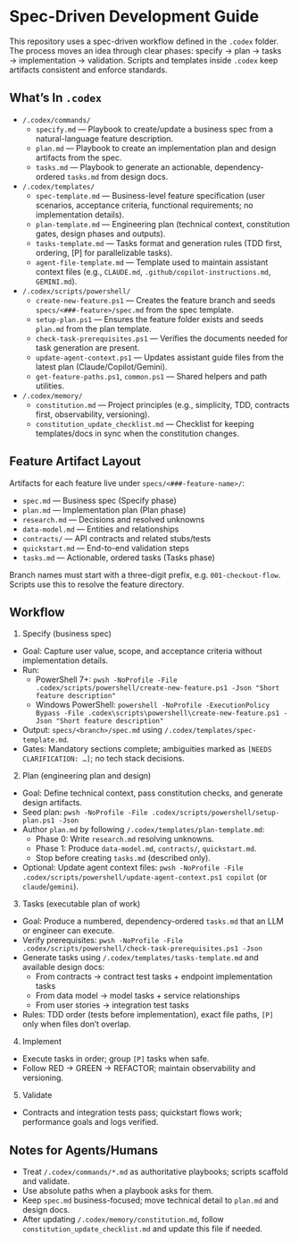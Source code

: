 # Spec-Driven Development Guide

This repository uses a spec-driven workflow defined in the `.codex` folder. The process moves an idea through clear phases: specify → plan → tasks → implementation → validation. Scripts and templates inside `.codex` keep artifacts consistent and enforce standards.

## What’s In `.codex`

- `/.codex/commands/`
  - `specify.md` — Playbook to create/update a business spec from a natural-language feature description.
  - `plan.md` — Playbook to create an implementation plan and design artifacts from the spec.
  - `tasks.md` — Playbook to generate an actionable, dependency-ordered `tasks.md` from design docs.
- `/.codex/templates/`
  - `spec-template.md` — Business-level feature specification (user scenarios, acceptance criteria, functional requirements; no implementation details).
  - `plan-template.md` — Engineering plan (technical context, constitution gates, design phases and outputs).
  - `tasks-template.md` — Tasks format and generation rules (TDD first, ordering, [P] for parallelizable tasks).
  - `agent-file-template.md` — Template used to maintain assistant context files (e.g., `CLAUDE.md`, `.github/copilot-instructions.md`, `GEMINI.md`).
- `/.codex/scripts/powershell/`
  - `create-new-feature.ps1` — Creates the feature branch and seeds `specs/<###-feature>/spec.md` from the spec template.
  - `setup-plan.ps1` — Ensures the feature folder exists and seeds `plan.md` from the plan template.
  - `check-task-prerequisites.ps1` — Verifies the documents needed for task generation are present.
  - `update-agent-context.ps1` — Updates assistant guide files from the latest plan (Claude/Copilot/Gemini).
  - `get-feature-paths.ps1`, `common.ps1` — Shared helpers and path utilities.
- `/.codex/memory/`
  - `constitution.md` — Project principles (e.g., simplicity, TDD, contracts first, observability, versioning).
  - `constitution_update_checklist.md` — Checklist for keeping templates/docs in sync when the constitution changes.

## Feature Artifact Layout

Artifacts for each feature live under `specs/<###-feature-name>/`:

- `spec.md` — Business spec (Specify phase)
- `plan.md` — Implementation plan (Plan phase)
- `research.md` — Decisions and resolved unknowns
- `data-model.md` — Entities and relationships
- `contracts/` — API contracts and related stubs/tests
- `quickstart.md` — End-to-end validation steps
- `tasks.md` — Actionable, ordered tasks (Tasks phase)

Branch names must start with a three-digit prefix, e.g. `001-checkout-flow`. Scripts use this to resolve the feature directory.

## Workflow

1) Specify (business spec)

- Goal: Capture user value, scope, and acceptance criteria without implementation details.
- Run:
  - PowerShell 7+: `pwsh -NoProfile -File .codex/scripts/powershell/create-new-feature.ps1 -Json "Short feature description"`
  - Windows PowerShell: `powershell -NoProfile -ExecutionPolicy Bypass -File .codex\scripts\powershell\create-new-feature.ps1 -Json "Short feature description"`
- Output: `specs/<branch>/spec.md` using `/.codex/templates/spec-template.md`.
- Gates: Mandatory sections complete; ambiguities marked as `[NEEDS CLARIFICATION: …]`; no tech stack decisions.

2) Plan (engineering plan and design)

- Goal: Define technical context, pass constitution checks, and generate design artifacts.
- Seed plan: `pwsh -NoProfile -File .codex/scripts/powershell/setup-plan.ps1 -Json`
- Author `plan.md` by following `/.codex/templates/plan-template.md`:
  - Phase 0: Write `research.md` resolving unknowns.
  - Phase 1: Produce `data-model.md`, `contracts/`, `quickstart.md`.
  - Stop before creating `tasks.md` (described only).
- Optional: Update agent context files: `pwsh -NoProfile -File .codex/scripts/powershell/update-agent-context.ps1 copilot` (or `claude`/`gemini`).

3) Tasks (executable plan of work)

- Goal: Produce a numbered, dependency-ordered `tasks.md` that an LLM or engineer can execute.
- Verify prerequisites: `pwsh -NoProfile -File .codex/scripts/powershell/check-task-prerequisites.ps1 -Json`
- Generate tasks using `/.codex/templates/tasks-template.md` and available design docs:
  - From contracts → contract test tasks + endpoint implementation tasks
  - From data model → model tasks + service relationships
  - From user stories → integration test tasks
- Rules: TDD order (tests before implementation), exact file paths, `[P]` only when files don’t overlap.

4) Implement

- Execute tasks in order; group `[P]` tasks when safe.
- Follow RED → GREEN → REFACTOR; maintain observability and versioning.

5) Validate

- Contracts and integration tests pass; quickstart flows work; performance goals and logs verified.

## Notes for Agents/Humans

- Treat `/.codex/commands/*.md` as authoritative playbooks; scripts scaffold and validate.
- Use absolute paths when a playbook asks for them.
- Keep `spec.md` business-focused; move technical detail to `plan.md` and design docs.
- After updating `/.codex/memory/constitution.md`, follow `constitution_update_checklist.md` and update this file if needed.

